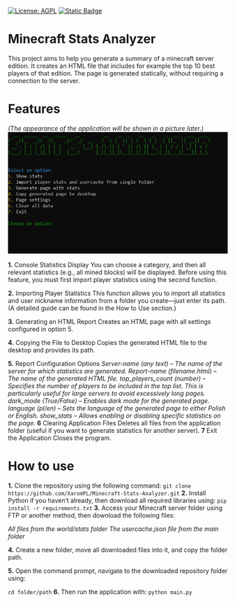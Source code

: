 [![License: AGPL](https://img.shields.io/badge/license-AGPL-green?style=for-the-badge)](https://github.com/XaromPL/Minecraft-Stats-Analyzer/blob/main/LICENSE)
[![Static Badge](https://img.shields.io/badge/telegram-blue?style=for-the-badge&logo=telegram&logoColor=white&logoSize=auto)](https://t.me/mrxarom)

# Minecraft Stats Analyzer
This project aims to help you generate a summary of a minecraft server edition. It creates an HTML file that includes for example the top 10 best players of that edition. The page is generated statically, without requiring a connection to the server.

# Features
*(The appearance of the application will be shown in a picture later.)*
![App viev](media/screen1.png)

**1.** Console Statistics Display You can choose a category, and then all relevant statistics (e.g., all mined blocks) will be displayed. Before using this feature, you must first import player statistics using the second function.

**2.** Importing Player Statistics This function allows you to import all statistics and user nickname information from a folder you create—just enter its path. (A detailed guide can be found in the How to Use section.)

**3.** Generating an HTML Report Creates an HTML page with all settings configured in option 5.

**4.** Copying the File to Desktop Copies the generated HTML file to the desktop and provides its path.

**5.** Report Configuration Options
*Server-name (any text) – The name of the server for which statistics are generated.
Report-name (filename.html) – The name of the generated HTML file.
top_players_count (number) – Specifies the number of players to be included in the top list. This is particularly useful for large servers to avoid excessively long pages.
dark_mode (True/False) – Enables dark mode for the generated page.
language (pl/en) – Sets the language of the generated page to either Polish or English.
show_stats – Allows enabling or disabling specific statistics on the page.*
**6** Clearing Application Files Deletes all files from the application folder (useful if you want to generate statistics for another server).
**7** Exit the Application Closes the program.

# How to use
**1.** Clone the repository using the following command:
`git clone https://github.com/XaromPL/Minecraft-Stats-Analyzer.git`
**2.** Install Python if you haven’t already, then download all required libraries using:
`pip install -r requirements.txt`
**3.** Access your Minecraft server folder using FTP or another method, then download the following files:

*All files from the world/stats folder*
*The usercache.json file from the main folder*

**4.** Create a new folder, move all downloaded files into it, and copy the folder path.

**5.** Open the command prompt, navigate to the downloaded repository folder using:

`cd folder/path`
**6.** Then run the application with:
`python main.py`

